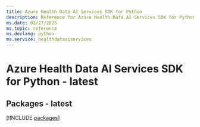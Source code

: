 ```yaml
---
title: Azure Health Data AI Services SDK for Python
description: Reference for Azure Health Data AI Services SDK for Python
ms.date: 02/27/2025
ms.topic: reference
ms.devlang: python
ms.service: healthdataaiservices
---
```

# Azure Health Data AI Services SDK for Python - latest
## Packages - latest
[!INCLUDE [packages](health-data-ai-services-index.md)]